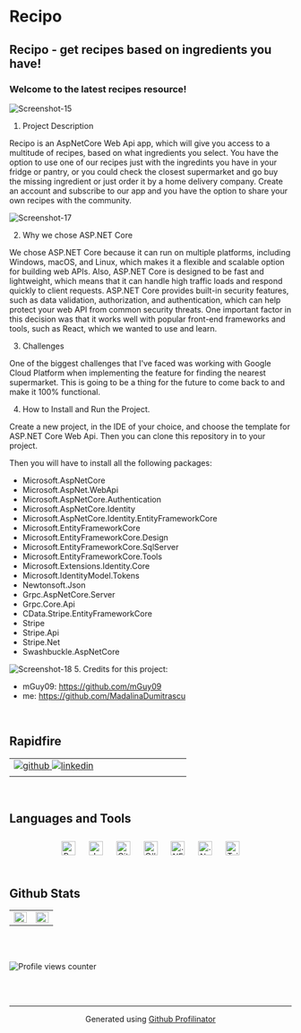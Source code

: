 # Recipo
## Recipo - get recipes based on ingredients you have!  
  



### Welcome to the latest recipes resource!  

<img src="https://i.ibb.co/gW67VFD/Screenshot-15.png" alt="Screenshot-15" border="0" />

1. Project Description

Recipo is an AspNetCore Web Api app, which will give you access to a multitude of recipes, based on what ingredients you select.
You have the option to use one of our recipes just with the ingredints you have in your fridge or pantry, or you could check the closest supermarket and go buy the missing ingredient or just order it by a home delivery company.
Create an account and subscribe to our app and you have the option to share your own recipes with the community.

<img src="https://i.ibb.co/cDGgtcx/Screenshot-17.png" alt="Screenshot-17" border="0" />

2. Why we chose ASP.NET Core

We chose ASP.NET Core because it can run on multiple platforms, including Windows, macOS, and Linux, which makes it a flexible and scalable option for building web APIs.  Also, ASP.NET Core is designed to be fast and lightweight, which means that it can handle high traffic loads and respond quickly to client requests.
ASP.NET Core provides built-in security features, such as data validation, authorization, and authentication, which can help protect your web API from common security threats. One important factor in this decision was that it works well with popular front-end frameworks and tools, such as React, which we wanted to use and learn.

3. Challenges

One of the biggest challenges that I've faced was working with Google Cloud Platform when implementing the feature for finding the nearest supermarket. This is going to be a thing for the future to come back to and make it 100% functional.

4. How to Install and Run the Project.

Create a new project, in the IDE of your choice, and choose the template for ASP.NET Core Web Api.
Then you can clone this repository in to your project.

Then you will have to install all the following packages:
- Microsoft.AspNetCore
- Microsoft.AspNet.WebApi
- Microsoft.AspNetCore.Authentication
- Microsoft.AspNetCore.Identity
- Microsoft.AspNetCore.Identity.EntityFrameworkCore
- Microsoft.EntityFrameworkCore
- Microsoft.EntityFrameworkCore.Design
- Microsoft.EntityFrameworkCore.SqlServer
- Microsoft.EntityFrameworkCore.Tools
- Microsoft.Extensions.Identity.Core
- Microsoft.IdentityModel.Tokens
- Newtonsoft.Json
- Grpc.AspNetCore.Server
- Grpc.Core.Api
- CData.Stripe.EntityFrameworkCore
- Stripe
- Stripe.Api
- Stripe.Net
- Swashbuckle.AspNetCore

<img src="https://i.ibb.co/BB7fKcG/Screenshot-18.png" alt="Screenshot-18" border="0" />
5. Credits for this project:

 - mGuy09: https://github.com/mGuy09
- me: https://github.com/MadalinaDumitrascu




  
  

<br/>  


## Rapidfire  
<table><tr><td valign="top" width="50%">

<a href="https://github.com/MadalinaDumitrascu" target="_blank">
<img src=https://img.shields.io/badge/github-%2324292e.svg?&style=for-the-badge&logo=github&logoColor=white alt=github style="margin-bottom: 5px;" />
</a>
<a href="https://linkedin.com/in/https://www.linkedin.com/in/madalina-dumitrascu-589233a0/" target="_blank">
<img src=https://img.shields.io/badge/linkedin-%231E77B5.svg?&style=for-the-badge&logo=linkedin&logoColor=white alt=linkedin style="margin-bottom: 5px;" />
</a>  


</td><td valign="top" width="50%">



</td></tr></table>  

<br/>  


## Languages and Tools  
<div align="center">  
<a href="https://reactjs.org/" target="_blank"><img style="margin: 10px" src="https://profilinator.rishav.dev/skills-assets/react-original-wordmark.svg" alt="React" height="25" /></a>  
<a href="https://www.javascript.com/" target="_blank"><img style="margin: 10px" src="https://profilinator.rishav.dev/skills-assets/javascript-original.svg" alt="JavaScript" height="25" /></a>  
<a href="https://github.com/" target="_blank"><img style="margin: 10px" src="https://profilinator.rishav.dev/skills-assets/git-scm-icon.svg" alt="Git" height="25" /></a>  
<a href="https://docs.microsoft.com/en-us/dotnet/csharp/" target="_blank"><img style="margin: 10px" src="https://profilinator.rishav.dev/skills-assets/csharp-original.svg" alt="C#" height="25" /></a>  
<a href="https://dotnet.microsoft.com/download/dotnet-framework" target="_blank"><img style="margin: 10px" src="https://profilinator.rishav.dev/skills-assets/dot-net-original-wordmark.svg" alt=".NET" height="25" /></a>  
<a href="https://dotnet.microsoft.com/download" target="_blank"><img style="margin: 10px" src="https://profilinator.rishav.dev/skills-assets/dotnetcore.png" alt=".Net Core" height="25" /></a>  
<a href="https://www.tailwindcss.com/" target="_blank"><img style="margin: 10px" src="https://profilinator.rishav.dev/skills-assets/tailwindcss.svg" alt="Tailwind CSS" height="25" /></a>  
</div>  

<br/>  


## Github Stats  
<table><tr><td valign="top" width="50%">

<img src="https://github-readme-stats.vercel.app/api?username=MadalinaDumitrascu&show_icons=true&count_private=true&hide_border=true" align="left" style="width: 100%" />

</td><td valign="top" width="50%">

<img src="https://github-readme-stats.vercel.app/api/top-langs/?username=MadalinaDumitrascu&hide_border=true&layout=compact" align="left" style="width: 100%" />

</td></tr></table>  

<br/>  

  

<br/>  

![Profile views counter](https://komarev.com/ghpvc/?username=mGuy09&&style=flat-square)  
  

<br/>  


<br />

----
<div align="center">Generated using <a href="https://profilinator.rishav.dev/" target="_blank">Github Profilinator</a></div>

